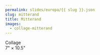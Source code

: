 ```yaml
---
permalink: slides/europa/{{ slug }}.json
slug: mitterand
title: Mitterand
images:
  - collage-mitterand
---
```

Collage  
7" × 10.5"
